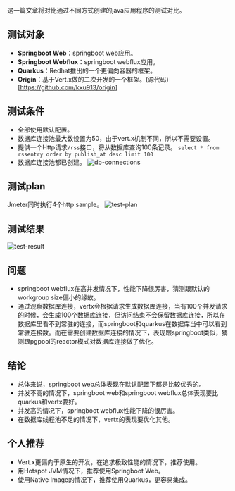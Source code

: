 这一篇文章将对比通过不同方式创建的java应用程序的测试对比。

## 测试对象
- **Springboot Web**：springboot web应用。
- **Springboot Webflux**：springboot webflux应用。
- **Quarkus**：Redhat推出的一个更偏向容器的框架。
- **Origin**：基于Vert.x做的二次开发的一个框架。(源代码)[https://github.com/kxu913/origin]

## 测试条件
- 全部使用默认配置。
- 数据库连接池最大数设置为50，由于vert.x机制不同，所以不需要设置。
- 提供一个Http请求`/rss`接口，将从数据库查询100条记录。
  ```select * from rssentry order by publish_at desc limit 100```
- 数据库连接池都已创建。
  ![db-connections](public/db-connections.png)

## 测试plan
Jmeter同时执行4个http sample。
![test-plan](public/test-plan.png)

## 测试结果
![test-result](public/summary.png)

## 问题
- springboot webflux在高并发情况下，性能下降很厉害，猜测跟默认的workgroup size偏小的缘故。
- 通过观察数据库连接，vertx会根据请求生成数据库连接，当有100个并发请求的时候，会生成100个数据库连接，但访问结束不会保留数据库连接，所以在数据库里看不到常驻的连接，而springboot和quarkus在数据库当中可以看到常驻连接数。而在需要创建数据库连接的情况下，表现跟springboot类似，猜测跟pgpool的reactor模式对数据库连接做了优化。


## 结论
- 总体来说，springboot web总体表现在默认配置下都是比较优秀的。
- 并发不高的情况下，springboot web和springboot webflux总体表现要比quarkus和vertx要好。
- 并发高的情况下，springboot webflux性能下降的很厉害。
- 在数据库线程池不足的情况下，vertx的表现要优化其他。

## 个人推荐

- Vert.x更偏向于原生的开发，在追求极致性能的情况下，推荐使用。
- 用Hotspot JVM情况下，推荐使用Springboot Web。
- 使用Native Image的情况下，推荐使用Quarkus，更容易集成。


